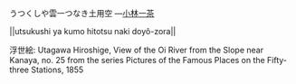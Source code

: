 うつくしや雲一つなき土用空
—[小林一茶](https://ja.wikipedia.org/wiki/小林一茶)

||utsukushi ya kumo hitotsu naki doyô-zora||

浮世絵: Utagawa Hiroshige, View of the Oi River from the Slope near Kanaya, no. 25 from the series Pictures of the Famous Places on the Fifty-three Stations, 1855